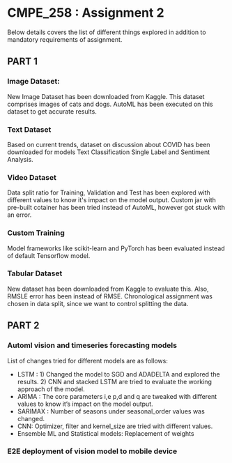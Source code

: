 # CMPE_258 : Assignment 2

Below details covers the list of different things explored in addition to mandatory requirements of assignment.

## PART 1

### Image Dataset:
New Image Dataset has been downloaded from Kaggle. This dataset comprises images of cats and dogs. AutoML has been executed on this dataset to get accurate results.

### Text Dataset
Based on current trends, dataset on discussion about COVID has been downloaded for models Text Classification Single Label and Sentiment Analysis.

### Video Dataset
Data split ratio for Training, Validation and Test has been explored with different values to know it's impact on the model output. Custom jar with pre-built cotainer has been tried instead of AutoML, however got stuck with an error.

### Custom Training
Model frameworks like scikit-learn and PyTorch has been evaluated instead of default Tensorflow model.

### Tabular Dataset
New dataset has been downloaded from Kaggle to evaluate this. Also, RMSLE error has been instead of RMSE. Chronological assignment was chosen in data split, since we want to control splitting the data.


## PART 2

### Automl vision and timeseries forecasting models

List of changes tried for different models are as follows:
* LSTM : 1) Changed the model to SGD and ADADELTA and explored the results. 2) CNN and stacked LSTM are tried to evaluate the working approach of the model.
* ARIMA : The core parameters i,e p,d and q are tweaked with different values to know it’s impact on the model output.
* SARIMAX : Number of seasons under seasonal_order values was changed.
* CNN: Optimizer, filter and kernel_size are tried with different values.
* Ensemble ML and Statistical models: Replacement of weights

### E2E deployment of vision model to mobile device
